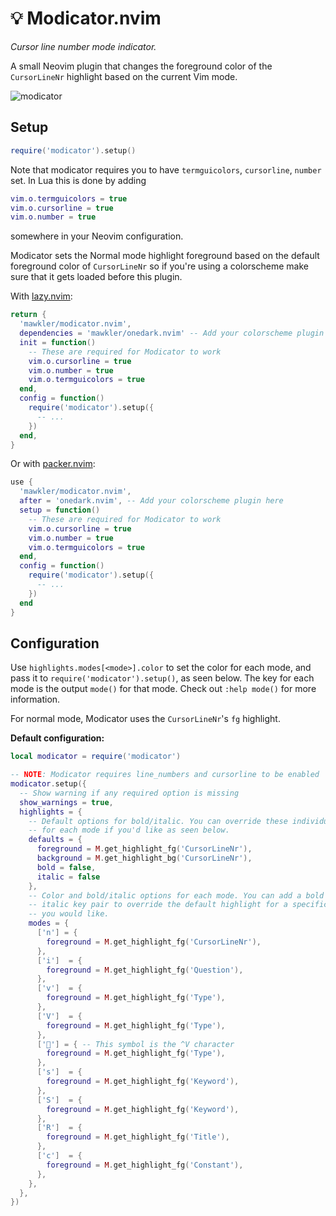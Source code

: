 # 💡 Modicator.nvim

_Cursor line number mode indicator._

A small Neovim plugin that changes the foreground color of the `CursorLineNr` highlight based on the current Vim mode.

![modicator](https://user-images.githubusercontent.com/15816726/194103616-5fb6d1d3-5049-43cd-83da-20ed0c207d42.gif)

## Setup

```lua
require('modicator').setup()
```

Note that modicator requires you to have `termguicolors`, `cursorline`, `number` set. In Lua this is done by adding

```lua
vim.o.termguicolors = true
vim.o.cursorline = true
vim.o.number = true
```

somewhere in your Neovim configuration.

Modicator sets the Normal mode highlight foreground based on the default foreground color of `CursorLineNr` so if you're using a colorscheme make sure that it gets loaded before this plugin.

With [lazy.nvim](https://github.com/folke/lazy.nvim/):

```lua
return {
  'mawkler/modicator.nvim',
  dependencies = 'mawkler/onedark.nvim' -- Add your colorscheme plugin here,
  init = function()
    -- These are required for Modicator to work
    vim.o.cursorline = true
    vim.o.number = true
    vim.o.termguicolors = true
  end,
  config = function()
    require('modicator').setup({
      -- ...
    })
  end,
}
```

Or with [packer.nvim](https://github.com/wbthomason/packer.nvim/):

```lua
use {
  'mawkler/modicator.nvim',
  after = 'onedark.nvim', -- Add your colorscheme plugin here
  setup = function()
    -- These are required for Modicator to work
    vim.o.cursorline = true
    vim.o.number = true
    vim.o.termguicolors = true
  end,
  config = function()
    require('modicator').setup({
      -- ...
    })
  end
}
```

## Configuration

Use `highlights.modes[<mode>].color` to set the color for each mode, and pass it to `require('modicator').setup()`, as seen below. The key for each mode is the output `mode()` for that mode. Check out `:help mode()` for more information.

For normal mode, Modicator uses the `CursorLineNr`'s `fg` highlight.

**Default configuration:**

```lua
local modicator = require('modicator')

-- NOTE: Modicator requires line_numbers and cursorline to be enabled
modicator.setup({
  -- Show warning if any required option is missing
  show_warnings = true,
  highlights = {
    -- Default options for bold/italic. You can override these individually
    -- for each mode if you'd like as seen below.
    defaults = {
      foreground = M.get_highlight_fg('CursorLineNr'),
      background = M.get_highlight_bg('CursorLineNr'),
      bold = false,
      italic = false
    },
    -- Color and bold/italic options for each mode. You can add a bold and/or
    -- italic key pair to override the default highlight for a specific mode if
    -- you would like.
    modes = {
      ['n'] = {
        foreground = M.get_highlight_fg('CursorLineNr'),
      },
      ['i']  = {
        foreground = M.get_highlight_fg('Question'),
      },
      ['v']  = {
        foreground = M.get_highlight_fg('Type'),
      },
      ['V']  = {
        foreground = M.get_highlight_fg('Type'),
      },
      [''] = { -- This symbol is the ^V character
        foreground = M.get_highlight_fg('Type'),
      },
      ['s']  = {
        foreground = M.get_highlight_fg('Keyword'),
      },
      ['S']  = {
        foreground = M.get_highlight_fg('Keyword'),
      },
      ['R']  = {
        foreground = M.get_highlight_fg('Title'),
      },
      ['c']  = {
        foreground = M.get_highlight_fg('Constant'),
      },
    },
  },
})
```
